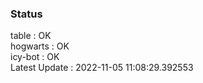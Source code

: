 ### Status


table : OK  
hogwarts : OK  
icy-bot : OK  
Latest Update : 2022-11-05 11:08:29.392553
